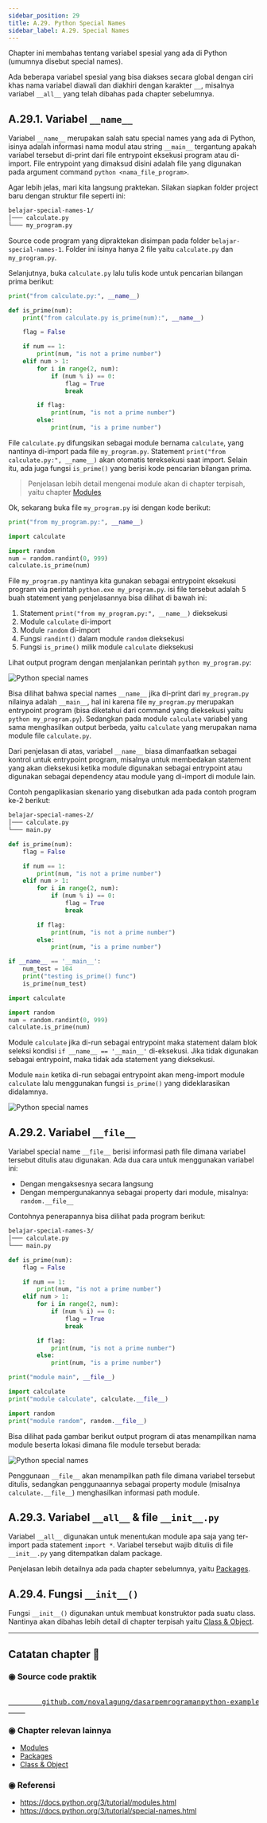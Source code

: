 ```yaml
---
sidebar_position: 29
title: A.29. Python Special Names
sidebar_label: A.29. Special Names
---
```


Chapter ini membahas tentang variabel spesial yang ada di Python (umumnya disebut special names).

Ada beberapa variabel spesial yang bisa diakses secara global dengan ciri khas nama variabel diawali dan diakhiri dengan karakter `__`, misalnya variabel `__all__` yang telah dibahas pada chapter sebelumnya.

## A.29.1. Variabel `__name__`

Variabel `__name__` merupakan salah satu special names yang ada di Python, isinya adalah informasi nama modul atau string `__main__` tergantung apakah variabel tersebut di-print dari file entrypoint eksekusi program atau di-import. File entrypoint yang dimaksud disini adalah file yang digunakan pada argument command `python <nama_file_program>`.

Agar lebih jelas, mari kita langsung praktekan. Silakan siapkan folder project baru dengan struktur file seperti ini:

```bash title="Project structure belajar-special-names-1"
belajar-special-names-1/
│─── calculate.py
└─── my_program.py
```

Source code program yang dipraktekan disimpan pada folder `belajar-special-names-1`. Folder ini isinya hanya 2 file yaitu `calculate.py` dan `my_program.py`.

Selanjutnya, buka `calculate.py` lalu tulis kode untuk pencarian bilangan prima berikut:

```python title="File: calculate.py"
print("from calculate.py:", __name__)

def is_prime(num):
    print("from calculate.py is_prime(num):", __name__)

    flag = False

    if num == 1:
        print(num, "is not a prime number")
    elif num > 1:
        for i in range(2, num):
            if (num % i) == 0:
                flag = True
                break

        if flag:
            print(num, "is not a prime number")
        else:
            print(num, "is a prime number")
```

File `calculate.py` difungsikan sebagai module bernama `calculate`, yang nantinya di-import pada file `my_program.py`. Statement `print("from calculate.py:", __name__)` akan otomatis tereksekusi saat import. Selain itu, ada juga fungsi `is_prime()` yang berisi kode pencarian bilangan prima.

> Penjelasan lebih detail mengenai module akan di chapter terpisah, yaitu chapter [Modules](/basic/modules)

Ok, sekarang buka file `my_program.py` isi dengan kode berikut:

```python title="File: my_program.py"
print("from my_program.py:", __name__)

import calculate

import random
num = random.randint(0, 999)
calculate.is_prime(num)
```

File `my_program.py` nantinya kita gunakan sebagai entrypoint eksekusi program via perintah `python.exe my_program.py`. isi file tersebut adalah 5 buah statement yang penjelasannya bisa dilihat di bawah ini:

1. Statement `print("from my_program.py:", __name__)` dieksekusi
2. Module `calculate` di-import
3. Module `random` di-import
4. Fungsi `randint()` dalam module `random` dieksekusi
5. Fungsi `is_prime()` milik module `calculate` dieksekusi

Lihat output program dengan menjalankan perintah `python my_program.py`:

![Python special names](img/special-names-1.png)

Bisa dilihat bahwa special names `__name__` jika di-print dari `my_program.py` nilainya adalah `__main__`, hal ini karena file `my_program.py` merupakan entrypoint program (bisa diketahui dari command yang dieksekusi yaitu `python my_program.py`). Sedangkan pada module `calculate` variabel yang sama menghasilkan output berbeda, yaitu `calculate` yang merupakan nama module file `calculate.py`.

Dari penjelasan di atas, variabel `__name__` biasa dimanfaatkan sebagai kontrol untuk entrypoint program, misalnya untuk membedakan statement yang akan dieksekusi ketika module digunakan sebagai entrypoint atau digunakan sebagai dependency atau module yang di-import di module lain.

Contoh pengaplikasian skenario yang disebutkan ada pada contoh program ke-2 berikut:

```bash title="Project structure belajar-special-names-2"
belajar-special-names-2/
│─── calculate.py
└─── main.py
```

```python title="File: calculate.py"
def is_prime(num):
    flag = False

    if num == 1:
        print(num, "is not a prime number")
    elif num > 1:
        for i in range(2, num):
            if (num % i) == 0:
                flag = True
                break

        if flag:
            print(num, "is not a prime number")
        else:
            print(num, "is a prime number")

if __name__ == '__main__':
    num_test = 104
    print("testing is_prime() func")
    is_prime(num_test)
```

```python title="File: main.py"
import calculate

import random
num = random.randint(0, 999)
calculate.is_prime(num)
```

Module `calculate` jika di-run sebagai entrypoint maka statement dalam blok seleksi kondisi `if __name__ == '__main__'` di-eksekusi. Jika tidak digunakan sebagai entrypoint, maka tidak ada statement yang dieksekusi.

Module `main` ketika di-run sebagai entrypoint akan meng-import module `calculate` lalu menggunakan fungsi `is_prime()` yang dideklarasikan didalamnya.

![Python special names](img/special-names-2.png)

## A.29.2. Variabel `__file__`

Variabel special name `__file__` berisi informasi path file dimana variabel tersebut ditulis atau digunakan. Ada dua cara untuk menggunakan variabel ini:

- Dengan mengaksesnya secara langsung
- Dengan mempergunakannya sebagai property dari module, misalnya: `random.__file__`

Contohnya penerapannya bisa dilihat pada program berikut:

```bash title="Project structure belajar-special-names-3"
belajar-special-names-3/
│─── calculate.py
└─── main.py
```

```python title="File: calculate.py"
def is_prime(num):
    flag = False

    if num == 1:
        print(num, "is not a prime number")
    elif num > 1:
        for i in range(2, num):
            if (num % i) == 0:
                flag = True
                break

        if flag:
            print(num, "is not a prime number")
        else:
            print(num, "is a prime number")
```

```python title="File: main.py"
print("module main", __file__)

import calculate
print("module calculate", calculate.__file__)

import random
print("module random", random.__file__)
```

Bisa dilihat pada gambar berikut output program di atas menampilkan nama module beserta lokasi dimana file module tersebut berada:

![Python special names](img/special-names-3.png)

Penggunaan `__file__` akan menampilkan path file dimana variabel tersebut ditulis, sedangkan penggunaannya sebagai property module (misalnya `calculate.__file__`) menghasilkan informasi path module.

## A.29.3. Variabel `__all__` & file `__init__.py`

Variabel `__all__` digunakan untuk menentukan module apa saja yang ter-import pada statement `import *`. Variabel tersebut wajib ditulis di file `__init__.py` yang ditempatkan dalam package.

Penjelasan lebih detailnya ada pada chapter sebelumnya, yaitu [Packages](/basic/packages).

## A.29.4. Fungsi `__init__()`

Fungsi `__init__()` digunakan untuk membuat konstruktor pada suatu class. Nantinya akan dibahas lebih detail di chapter terpisah yaitu [Class & Object](#).

---

<div class="section-footnote">

## Catatan chapter 📑

### ◉ Source code praktik

<pre>
    <a href="https://github.com/novalagung/dasarpemrogramanpython-example/tree/master/special-names">
        github.com/novalagung/dasarpemrogramanpython-example/../special-names
    </a>
</pre>

### ◉ Chapter relevan lainnya

- [Modules](/basic/modules)
- [Packages](/basic/packages)
- [Class & Object](/basic/class-object)

### ◉ Referensi

- https://docs.python.org/3/tutorial/modules.html
- https://docs.python.org/3/tutorial/special-names.html

</div>
